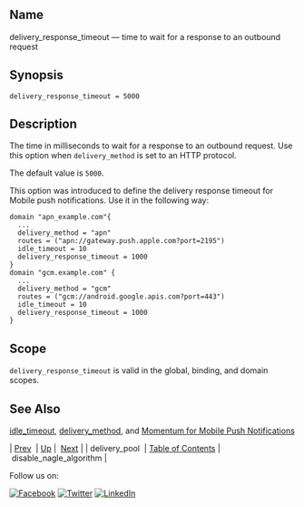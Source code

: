 <a name="conf.ref.delivery_response_timeout"></a>
## Name

delivery_response_timeout — time to wait for a response to an outbound request

## Synopsis

`delivery_response_timeout = 5000`

<a name="idp24324992"></a>
## Description

The time in milliseconds to wait for a response to an outbound request. Use this option when `delivery_method` is set to an HTTP protocol.

The default value is `5000`.

This option was introduced to define the delivery response timeout for Mobile push notifications. Use it in the following way:

```
domain "apn_example.com"{
  ...
  delivery_method = "apn"
  routes = ("apn://gateway.push.apple.com?port=2195")
  idle_timeout = 10
  delivery_response_timeout = 1000
}
domain "gcm.example.com" {
  ...
  delivery_method = "gcm"
  routes = ("gcm://android.google.apis.com?port=443")
  idle_timeout = 10
  delivery_response_timeout = 1000
}
```
<a name="idp24329152"></a>
## Scope

`delivery_response_timeout` is valid in the global, binding, and domain scopes.

<a name="idp24331008"></a>
## See Also

[idle_timeout](conf.ref.idle_timeout.php "idle_timeout"), [delivery_method](conf.ref.delivery_method.php "delivery_method"), and [Momentum for Mobile Push Notifications](https://support.messagesystems.com/docs/web-push/)

| [Prev](config.ref.delivery_pool.php)  | [Up](config.options.ref.php) |  [Next](conf.ref.disable_nagle_algorithm.php) |
| delivery_pool  | [Table of Contents](index.php) |  disable_nagle_algorithm |

Follow us on:

[![Facebook](https://support.messagesystems.com/images/icon-facebook.png)](http://www.facebook.com/messagesystems) [![Twitter](https://support.messagesystems.com/images/icon-twitter.png)](http://twitter.com/#!/MessageSystems) [![LinkedIn](https://support.messagesystems.com/images/icon-linkedin.png)](http://www.linkedin.com/company/message-systems)
